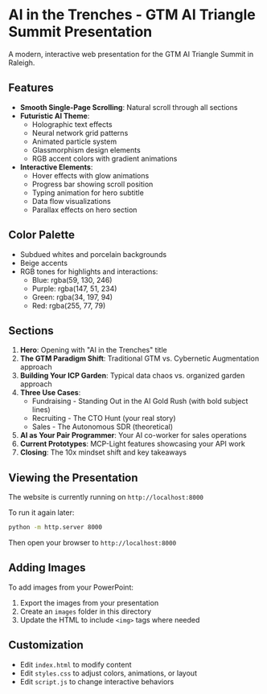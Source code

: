 # AI in the Trenches - GTM AI Triangle Summit Presentation

A modern, interactive web presentation for the GTM AI Triangle Summit in Raleigh.

## Features

- **Smooth Single-Page Scrolling**: Natural scroll through all sections
- **Futuristic AI Theme**: 
  - Holographic text effects
  - Neural network grid patterns
  - Animated particle system
  - Glassmorphism design elements
  - RGB accent colors with gradient animations
- **Interactive Elements**:
  - Hover effects with glow animations
  - Progress bar showing scroll position
  - Typing animation for hero subtitle
  - Data flow visualizations
  - Parallax effects on hero section

## Color Palette

- Subdued whites and porcelain backgrounds
- Beige accents
- RGB tones for highlights and interactions:
  - Blue: rgba(59, 130, 246)
  - Purple: rgba(147, 51, 234)
  - Green: rgba(34, 197, 94)
  - Red: rgba(255, 77, 79)

## Sections

1. **Hero**: Opening with "AI in the Trenches" title
2. **The GTM Paradigm Shift**: Traditional GTM vs. Cybernetic Augmentation approach
3. **Building Your ICP Garden**: Typical data chaos vs. organized garden approach
4. **Three Use Cases**: 
   - Fundraising - Standing Out in the AI Gold Rush (with bold subject lines)
   - Recruiting - The CTO Hunt (your real story)
   - Sales - The Autonomous SDR (theoretical)
5. **AI as Your Pair Programmer**: Your AI co-worker for sales operations
6. **Current Prototypes**: MCP-Light features showcasing your API work
7. **Closing**: The 10x mindset shift and key takeaways

## Viewing the Presentation

The website is currently running on `http://localhost:8000`

To run it again later:
```bash
python -m http.server 8000
```

Then open your browser to `http://localhost:8000`

## Adding Images

To add images from your PowerPoint:
1. Export the images from your presentation
2. Create an `images` folder in this directory
3. Update the HTML to include `<img>` tags where needed

## Customization

- Edit `index.html` to modify content
- Edit `styles.css` to adjust colors, animations, or layout
- Edit `script.js` to change interactive behaviors
